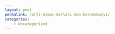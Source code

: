 ```yaml
---
layout: post
permalink: /arti-mimpi-berlari-dan-bersembunyi/
categories:
    - Uncategorized
---
```


